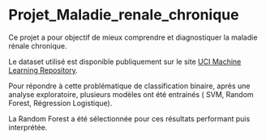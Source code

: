 # Projet_Maladie_renale_chronique
Ce projet a pour objectif de mieux comprendre et diagnostiquer la maladie rénale chronique.

Le dataset utilisé est disponible publiquement sur le site [UCI Machine Learning Repository](https://archive.ics.uci.edu/dataset/336/chronic+kidney+disease).

Pour répondre à cette problématique de classification binaire, après une analyse exploratoire, plusieurs modèles ont été entrainés ( SVM, Random Forest, Régression Logistique).

La Random Forest a été sélectionnée pour ces résultats performant puis interprétée.
